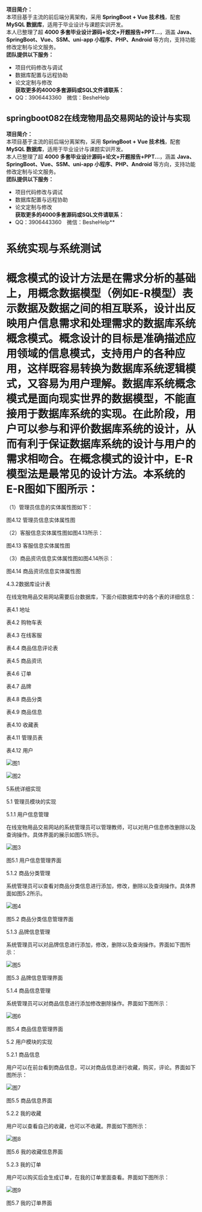 **项目简介：**  
本项目基于主流的前后端分离架构，采用 **SpringBoot + Vue 技术栈**，配套 **MySQL 数据库**，适用于毕业设计与课题实训开发。  
本人已整理了超 **4000 多套毕业设计源码+论文+开题报告+PPT...**，涵盖 **Java、SpringBoot、Vue、SSM、uni-app 小程序、PHP、Android** 等方向，支持功能修改定制与论文服务。  
**团队提供以下服务：**  
- 项目代码修改与调试  
- 数据库配置与远程协助  
- 论文定制与修改  
**获取更多的4000多套源码或SQL文件请联系：**  
- QQ：3906443360 微信：BesheHelp


## springboot082在线宠物用品交易网站的设计与实现

**项目简介：**  
本项目基于主流的前后端分离架构，采用 **SpringBoot + Vue 技术栈**，配套 **MySQL 数据库**，适用于毕业设计与课题实训开发。  
本人已整理了超 **4000 多套毕业设计源码+论文+开题报告+PPT...**，涵盖 **Java、SpringBoot、Vue、SSM、uni-app 小程序、PHP、Android** 等方向，支持功能修改定制与论文服务。  
**团队提供以下服务：**  
- 项目代码修改与调试  
- 数据库配置与远程协助  
- 论文定制与修改  
**获取更多的4000多套源码或SQL文件请联系：**  
- QQ：3906443360 微信：BesheHelp**


# 系统实现与系统测试

# 概念模式的设计方法是在需求分析的基础上，用概念数据模型（例如E-R模型）表示数据及数据之间的相互联系，设计出反映用户信息需求和处理需求的数据库系统概念模式。概念设计的目标是准确描述应用领域的信息模式，支持用户的各种应用，这样既容易转换为数据库系统逻辑模式，又容易为用户理解。数据库系统概念模式是面向现实世界的数据模型，不能直接用于数据库系统的实现。在此阶段，用户可以参与和评价数据库系统的设计，从而有利于保证数据库系统的设计与用户的需求相吻合。在概念模式的设计中，E-R模型法是最常见的设计方法。本系统的E-R图如下图所示：

（1）管理员信息的实体属性图如下：

图4.12  管理员信息实体属性图

（2）客服信息实体属性图如图4.13所示：

图4.13  客服信息实体属性图

（3）商品资讯信息实体属性图如图4.14所示：

图4.14 商品资讯信息实体属性图

4.3.2数据库设计表

在线宠物用品交易网站需要后台数据库，下面介绍数据库中的各个表的详细信息：

表4.1 地址

表4.2 购物车表

表4.3 在线客服

表4.4 商品信息评论表

表4.5 商品资讯

表4.6 订单

表4.7 品牌

表4.8 商品分类

表4.9 商品信息

表4.10 收藏表

表4.11 管理员表

表4.12 用户

![图1](images/image_0.gif)

![图2](images/image_1.gif)

5系统详细实现

5.1 管理员模块的实现

5.1.1 用户信息管理

在线宠物用品交易网站的系统管理员可以管理教师，可以对用户信息修改删除以及查询操作。具体界面的展示如图5.1所示。

![图3](images/image_2.png)

图5.1 用户信息管理界面

5.1.2 商品分类管理

系统管理员可以查看对商品分类信息进行添加，修改，删除以及查询操作。具体界面如图5.2所示。

![图4](images/image_3.png)

图5.2 商品分类信息管理界面

5.1.3 品牌信息管理

系统管理员可以对品牌信息进行添加，修改，删除以及查询操作。界面如下图所示：

![图5](images/image_4.png)

图5.3 品牌信息管理界面

5.1.4 商品信息管理

系统管理员可以对商品信息进行添加修改删除操作。界面如下图所示：

![图6](images/image_5.png)

图5.4 商品信息管理界面

5.2 用户模块的实现

5.2.1 商品信息

用户可以在前台看到商品信息，可以对商品信息进行收藏，购买，评论。界面如下图所示：

![图7](images/image_6.png)

图5.5 商品信息界面

5.2.2 我的收藏

用户可以查看自己的收藏，也可以不收藏。界面如下图所示：

![图8](images/image_7.png)

图5.6 我的收藏信息界面

5.2.3 我的订单

用户可以购买后会生成订单，在我的订单里面查看。界面如下图所示：

![图9](images/image_8.png)

图5.7 我的订单界面

